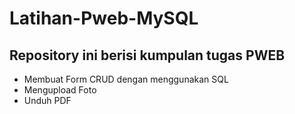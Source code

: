 # Latihan-Pweb-MySQL
## Repository ini berisi kumpulan tugas PWEB
- Membuat Form CRUD dengan menggunakan SQL
- Mengupload Foto
- Unduh PDF

